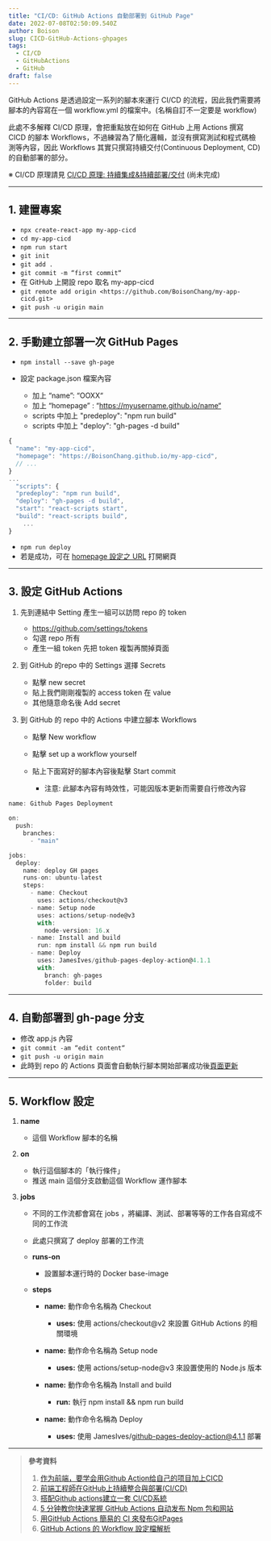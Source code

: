 ```yaml
---
title: "CI/CD: GitHub Actions 自動部署到 GitHub Page"
date: 2022-07-08T02:50:09.540Z
author: Boison
slug: CICD-GitHub-Actions-ghpages
tags:
  - CI/CD
  - GitHubActions
  - GitHub
draft: false
---
```

GitHub Actions 是透過設定一系列的腳本來運行 CI/CD 的流程，因此我們需要將腳本的內容寫在一個 workflow.yml 的檔案中。(名稱自訂不一定要是 workflow)

此處不多解釋 CI/CD 原理，會把重點放在如何在 GitHub 上用 Actions 撰寫 CICD 的腳本 Workflows，不過練習為了簡化邏輯，並沒有撰寫測試和程式碼檢測等內容，因此 Workflows 其實只撰寫持續交付(Continuous Deployment, CD) 的自動部署的部分。

※ CI/CD 原理請見 [CI/CD 原理: 持續集成&持續部署/交付](./CI%2FCD%20%E5%9F%BA%E7%A4%8E%E5%8E%9F%E7%90%86%20154d8df4-29f0-4fb5-8dff-d65b45f93c60.md "CI/CD 原理: 持續集成&持續部署/交付") (尚未完成)

- - -

## 1. 建置專案

* `npx create-react-app my-app-cicd`
* `cd my-app-cicd`
* `npm run start`
* `git init`
* `git add .`
* `git commit -m “first commit“`
* 在 GitHub 上開設 repo 取名 my-app-cicd
* `git remote add origin <https://github.com/BoisonChang/my-app-cicd.git>`
* `git push -u origin main`

- - -

## 2. 手動建立部署一次 GitHub Pages

* `npm install --save gh-page`
* 設定 package.json 檔案內容

  * 加上 “name”: “OOXX“
  * 加上 “homepage” : “https://myusername.github.io/name“
  * scripts 中加上 "predeploy": "npm run build"
  * scripts 中加上 "deploy": "gh-pages -d build"

```javascript
{
  "name": "my-app-cicd",
  "homepage": "https://BoisonChang.github.io/my-app-cicd",
  // ...
}
...
  "scripts": {
  "predeploy": "npm run build",
  "deploy": "gh-pages -d build",
  "start": "react-scripts start",
  "build": "react-scripts build",
    ...
}
```

* `npm run deploy`
* 若是成功，可在 [homepage 設定之 URL](https://boisonchang.github.io/my-app-cicd/) 打開網頁

- - -

## 3. 設定 GitHub Actions

1. 先到連結中 Setting 產生一組可以訪問 repo 的 token

   * <https://github.com/settings/tokens>
   * 勾選 repo 所有
   * 產生一組 token 先把 token 複製再關掉頁面
2. 到 GitHub 的repo 中的 Settings 選擇 Secrets

   * 點擊 new secret 
   * 貼上我們剛剛複製的 access token 在 value
   * 其他隨意命名後 Add secret
3. 到 GitHub 的 repo 中的 Actions 中建立腳本 Workflows

   * 點擊 New workflow
   * 點擊 set up a workflow yourself
   * 貼上下面寫好的腳本內容後點擊 Start commit 

     * 注意: 此腳本內容有時效性，可能因版本更新而需要自行修改內容

```javascript
name: Github Pages Deployment

on:
  push:
    branches:
      - "main"

jobs:
  deploy:
    name: deploy GH pages
    runs-on: ubuntu-latest
    steps:
      - name: Checkout
        uses: actions/checkout@v3
      - name: Setup node
        uses: actions/setup-node@v3
        with:
          node-version: 16.x
      - name: Install and build
        run: npm install && npm run build
      - name: Deploy
        uses: JamesIves/github-pages-deploy-action@4.1.1
        with:
          branch: gh-pages
          folder: build
```

- - -

## 4. 自動部署到 gh-page 分支

* 修改 app.js 內容
* `git commit -am “edit content“`
* `git push -u origin main`
* 此時到 repo 的 Actions 頁面會自動執行腳本開始部署成功後[頁面更新](https://boisonchang.github.io/my-app-cicd/)

- - -

## 5. Workflow 設定

1. **name**

   * 這個 Workflow 腳本的名稱
2. **on**

   * 執行這個腳本的「執行條件」
   * 推送 main 這個分支啟動這個 Workflow 運作腳本
3. **jobs**

   * 不同的工作流都會寫在 jobs ，將編譯、測試、部署等等的工作各自寫成不同的工作流
   * 此處只撰寫了 deploy 部署的工作流
   * **runs-on**

     * 設置腳本運行時的 Docker base-image
   * **steps**

     * **name:** 動作命令名稱為 Checkout

       * **uses:** 使用 actions/checkout@v2 來設置 GitHub Actions 的相關環境
     * **name:** 動作命令名稱為 Setup node

       * **uses:** 使用 actions/setup-node@v3 來設置使用的 Node.js 版本
     * **name:** 動作命令名稱為 Install and build

       * **run:** 執行 npm install && npm run build
     * **name:** 動作命令名稱為 Deploy

       * **uses:** 使用 JamesIves/github-pages-deploy-action@4.1.1 部署

- - -

> **參考資料**
>
> 1. [作为前端，要学会用Github Action给自己的项目加上CICD](https://juejin.cn/post/7113562222852309023)
> 2. [前端工程師在GitHub上持續整合與部署(CI/CD)](https://yusong.io/blog/frontend-ci-cd-on-github/)
> 3. [搭配Github actions建立一套 CI/CD系統](https://github.com/yichunsung/github_actions_studying)
> 4. [5 分钟教你快速掌握 GitHub Actions 自动发布 Npm 包和网站](https://segmentfault.com/a/1190000041753907)
> 5. [用GitHub Actions 簡易的 CI 來發布GitPages](https://medium.com/@JainKai/%E6%B7%BA%E8%AB%87-%E7%94%A8github-actions-%E7%B0%A1%E6%98%93%E7%9A%84-ci-%E4%BE%86%E7%99%BC%E5%B8%83gitpages-6ae48e52467e)
> 6. [GitHub Actions 的 Workflow 設定檔解析](https://ithelp.ithome.com.tw/articles/10246589)